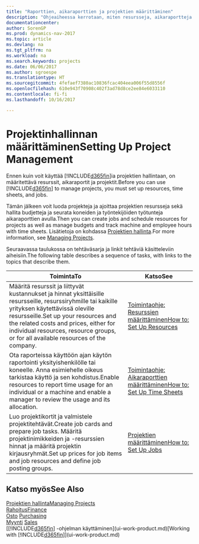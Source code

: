 ```yaml
---
title: "Raporttien, aikaraporttien ja projektien määrittäminen"
description: "Ohjeaiheessa kerrotaan, miten resursseja, aikaraportteja ja projektitöitä määritetään projektin hallintaa varten."
documentationcenter: 
author: SorenGP
ms.prod: dynamics-nav-2017
ms.topic: article
ms.devlang: na
ms.tgt_pltfrm: na
ms.workload: na
ms.search.keywords: projects
ms.date: 06/06/2017
ms.author: sgroespe
ms.translationtype: HT
ms.sourcegitcommit: 4fefaef7380ac10836fcac404eea006f55d8556f
ms.openlocfilehash: 610e943f70908c402f3ad78d8ce2ee84e6033110
ms.contentlocale: fi-fi
ms.lasthandoff: 10/16/2017

---
```

# <a name="setting-up-project-management"></a><span data-ttu-id="98735-103">Projektinhallinnan määrittäminen</span><span class="sxs-lookup"><span data-stu-id="98735-103">Setting Up Project Management</span></span>
<span data-ttu-id="98735-104">Ennen kuin voit käyttää [!INCLUDE[d365fin](includes/d365fin_md.md)]ia projektien hallintaan, on määritettävä resurssit, aikaraportit ja projektit.</span><span class="sxs-lookup"><span data-stu-id="98735-104">Before you can use [!INCLUDE[d365fin](includes/d365fin_md.md)] to manage projects, you must set up resources, time sheets, and jobs.</span></span>

<span data-ttu-id="98735-105">Tämän jälkeen voit luoda projekteja ja ajoittaa projektien resursseja sekä hallita budjetteja ja seurata koneiden ja työntekijöiden työtunteja aikaraporttien avulla.</span><span class="sxs-lookup"><span data-stu-id="98735-105">Then you can create jobs and schedule resources for projects as well as manage budgets and track machine and employee hours with time sheets.</span></span> <span data-ttu-id="98735-106">Lisätietoja on kohdassa [Projektien hallinta](projects-manage-projects.md).</span><span class="sxs-lookup"><span data-stu-id="98735-106">For more information, see [Managing Projects](projects-manage-projects.md).</span></span>  

<span data-ttu-id="98735-107">Seuraavassa taulukossa on tehtäväsarja ja linkit tehtäviä käsitteleviin aiheisiin.</span><span class="sxs-lookup"><span data-stu-id="98735-107">The following table describes a sequence of tasks, with links to the topics that describe them.</span></span>

| <span data-ttu-id="98735-108">Toiminta</span><span class="sxs-lookup"><span data-stu-id="98735-108">To</span></span> | <span data-ttu-id="98735-109">Katso</span><span class="sxs-lookup"><span data-stu-id="98735-109">See</span></span> |
| --- | --- |
| <span data-ttu-id="98735-110">Määritä resurssit ja liittyvät kustannukset ja hinnat yksittäisille resursseille, resurssiryhmille tai kaikille yrityksen käytettävissä oleville resursseille.</span><span class="sxs-lookup"><span data-stu-id="98735-110">Set up your resources and the related costs and prices, either for individual resources, resource groups, or for all available resources of the company.</span></span> |[<span data-ttu-id="98735-111">Toimintaohje: Resurssien määrittäminen</span><span class="sxs-lookup"><span data-stu-id="98735-111">How to: Set Up Resources</span></span>](projects-how-setup-resources.md) |
| <span data-ttu-id="98735-112">Ota raporteissa käyttöön ajan käytön raportointi yksityishenkilölle tai koneelle. Anna esimiehelle oikeus tarkistaa käyttö ja sen kohdistus.</span><span class="sxs-lookup"><span data-stu-id="98735-112">Enable resources to report time usage for an individual or a machine and enable a manager to review the usage and its allocation.</span></span> |[<span data-ttu-id="98735-113">Toimintaohje: Aikaraporttien määrittäminen</span><span class="sxs-lookup"><span data-stu-id="98735-113">How to: Set Up Time Sheets</span></span>](projects-how-setup-time-sheets.md) |
| <span data-ttu-id="98735-114">Luo projektikortit ja valmistele projektitehtävät.</span><span class="sxs-lookup"><span data-stu-id="98735-114">Create job cards and prepare job tasks.</span></span> <span data-ttu-id="98735-115">Määritä projektinimikkeiden ja -resurssien hinnat ja määritä projektin kirjausryhmät.</span><span class="sxs-lookup"><span data-stu-id="98735-115">Set up prices for job items and job resources and define job posting groups.</span></span> |[<span data-ttu-id="98735-116">Projektien määrittäminen</span><span class="sxs-lookup"><span data-stu-id="98735-116">How to: Set Up Jobs</span></span>](projects-how-setup-jobs.md) |

## <a name="see-also"></a><span data-ttu-id="98735-117">Katso myös</span><span class="sxs-lookup"><span data-stu-id="98735-117">See Also</span></span>
[<span data-ttu-id="98735-118">Projektien hallinta</span><span class="sxs-lookup"><span data-stu-id="98735-118">Managing Projects</span></span>](projects-manage-projects.md)  
[<span data-ttu-id="98735-119">Rahoitus</span><span class="sxs-lookup"><span data-stu-id="98735-119">Finance</span></span>](finance.md)  
<span data-ttu-id="98735-120">[Osto](purchasing-manage-purchasing.md)       </span><span class="sxs-lookup"><span data-stu-id="98735-120">[Purchasing](purchasing-manage-purchasing.md)       </span></span>  
<span data-ttu-id="98735-121">[Myynti](sales-manage-sales.md)   </span><span class="sxs-lookup"><span data-stu-id="98735-121">[Sales](sales-manage-sales.md)   </span></span>  
<span data-ttu-id="98735-122">[[!INCLUDE[d365fin](includes/d365fin_md.md)] -ohjelman käyttäminen](ui-work-product.md)</span><span class="sxs-lookup"><span data-stu-id="98735-122">[Working with [!INCLUDE[d365fin](includes/d365fin_md.md)]](ui-work-product.md)</span></span>  

